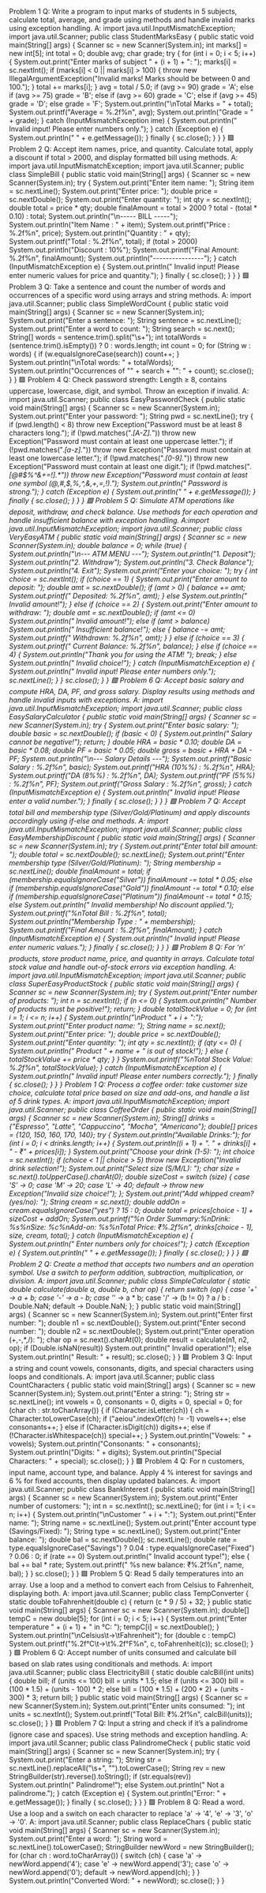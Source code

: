 Problem 1
Q: Write a program to input marks of students in 5 subjects, calculate total, 
average, and grade using methods and handle invalid marks using exception 
handling.
A:
import java.util.InputMismatchException;
import java.util.Scanner;
public class StudentMarksEasy {
 public static void main(String[] args) {
 Scanner sc = new Scanner(System.in);
 int marks[] = new int[5];
 int total = 0;
 double avg;
 char grade;
 try {
 for (int i = 0; i < 5; i++) {
 System.out.print("Enter marks of subject " + (i + 1) + ": ");
 marks[i] = sc.nextInt();
 if (marks[i] < 0 || marks[i] > 100) {
 throw new IllegalArgumentException("Invalid marks! Marks 
should be between 0 and 100.");
 }
 total += marks[i];
 }
 avg = total / 5.0;
 if (avg >= 90)
 grade = 'A';
 else if (avg >= 75)
 grade = 'B';
 else if (avg >= 60)
 grade = 'C';
 else if (avg >= 45)
 grade = 'D';
 else
 grade = 'F';
 System.out.println("\nTotal Marks = " + total);
 System.out.printf("Average = %.2f%n", avg);
 System.out.println("Grade = " + grade);
 } catch (InputMismatchException ime) {
 System.out.println(" Invalid input! Please enter numbers only.");
 } catch (Exception e) {
 System.out.println(" " + e.getMessage());
 } finally {
 sc.close();
 }
 }
}
🟩 Problem 2
Q: Accept item names, price, and quantity. Calculate total, apply a discount if 
total > 2000, and display formatted bill using methods.
A:
import java.util.InputMismatchException;
import java.util.Scanner;
public class SimpleBill {
 public static void main(String[] args) {
 Scanner sc = new Scanner(System.in);
 try {
 System.out.print("Enter item name: ");
 String item = sc.nextLine();
 System.out.print("Enter price: ");
 double price = sc.nextDouble();
 System.out.print("Enter quantity: ");
 int qty = sc.nextInt();
 double total = price * qty;
 double finalAmount = total > 2000 ? total - (total * 0.10) : total;
 System.out.println("\n----- BILL -----");
 System.out.println("Item Name : " + item);
 System.out.printf("Price : %.2f%n", price);
 System.out.println("Quantity : " + qty);
 System.out.printf("Total : %.2f%n", total);
 if (total > 2000) System.out.println("Discount : 10%");
 System.out.printf("Final Amount: %.2f%n", finalAmount);
 System.out.println("----------------");
 } catch (InputMismatchException e) {
 System.out.println(" Invalid input! Please enter numeric values for 
price and quantity.");
 } finally {
 sc.close();
 }
 }
}
🟩 Problem 3
Q: Take a sentence and count the number of words and occurrences of a 
specific word using arrays and string methods.
A:
import java.util.Scanner;
public class SimpleWordCount {
 public static void main(String[] args) {
 Scanner sc = new Scanner(System.in);
 System.out.print("Enter a sentence: ");
 String sentence = sc.nextLine();
 System.out.print("Enter a word to count: ");
 String search = sc.next();
 String[] words = sentence.trim().split("\\s+");
 int totalWords = (sentence.trim().isEmpty()) ? 0 : words.length;
 int count = 0;
 for (String w : words) {
 if (w.equalsIgnoreCase(search)) count++;
 }
 System.out.println("\nTotal words: " + totalWords);
 System.out.println("Occurrences of \"" + search + "\": " + count);
 sc.close();
 }
}
🟩 Problem 4
Q: Check password strength: Length ≥ 8, contains uppercase, lowercase, digit, 
and symbol. Throw an exception if invalid.
A:
import java.util.Scanner;
public class EasyPasswordCheck {
 public static void main(String[] args) {
 Scanner sc = new Scanner(System.in);
 System.out.print("Enter your password: ");
 String pwd = sc.nextLine();
 try {
 if (pwd.length() < 8)
 throw new Exception("Password must be at least 8 characters long.");
 if (!pwd.matches(".*[A-Z].*"))
 throw new Exception("Password must contain at least one uppercase 
letter.");
 if (!pwd.matches(".*[a-z].*"))
 throw new Exception("Password must contain at least one lowercase 
letter.");
 if (!pwd.matches(".*[0-9].*"))
 throw new Exception("Password must contain at least one digit.");
 if (!pwd.matches(".*[@#$%^&+=!].*"))
 throw new Exception("Password must contain at least one symbol 
(@,#,$,%,^,&,+,=,!).");
 System.out.println(" Password is strong.");
 } catch (Exception e) {
 System.out.println(" " + e.getMessage());
 } finally {
 sc.close();
 }
 }
}
🟩 Problem 5
Q: Simulate ATM operations like deposit, withdraw, and check balance. Use 
methods for each operation and handle insufficient balance with exception 
handling.
A:import java.util.InputMismatchException;
import java.util.Scanner;
public class VeryEasyATM {
 public static void main(String[] args) {
 Scanner sc = new Scanner(System.in);
 double balance = 0;
 while (true) {
 System.out.println("\n--- ATM MENU ---");
 System.out.println("1. Deposit");
 System.out.println("2. Withdraw");
 System.out.println("3. Check Balance");
 System.out.println("4. Exit");
 System.out.print("Enter your choice: ");
 try {
 int choice = sc.nextInt();
 if (choice == 1) {
 System.out.print("Enter amount to deposit: ");
 double amt = sc.nextDouble();
 if (amt > 0) {
 balance += amt;
 System.out.printf(" Deposited: %.2f%n", amt);
 } else System.out.println(" Invalid amount!");
 } else if (choice == 2) {
 System.out.print("Enter amount to withdraw: ");
 double amt = sc.nextDouble();
 if (amt <= 0) System.out.println(" Invalid amount!");
 else if (amt > balance) System.out.println(" Insufficient 
balance!");
 else {
 balance -= amt;
 System.out.printf(" Withdrawn: %.2f%n", amt);
 }
 } else if (choice == 3) {
 System.out.printf(" Current Balance: %.2f%n", balance);
 } else if (choice == 4) {
 System.out.println("Thank you for using the ATM! ");
 break;
 } else System.out.println(" Invalid choice!");
 } catch (InputMismatchException e) {
 System.out.println(" Invalid input! Please enter numbers only.");
 sc.nextLine();
 }
 }
 sc.close();
 }
}
🟩 Problem 6
Q: Accept basic salary and compute HRA, DA, PF, and gross salary. Display 
results using methods and handle invalid inputs with exceptions.
A:
import java.util.InputMismatchException;
import java.util.Scanner;
public class EasySalaryCalculator {
 public static void main(String[] args) {
 Scanner sc = new Scanner(System.in);
 try {
 System.out.print("Enter basic salary: ");
 double basic = sc.nextDouble();
 if (basic < 0) {
 System.out.println(" Salary cannot be negative!");
 return;
 }
 double HRA = basic * 0.10;
 double DA = basic * 0.08;
 double PF = basic * 0.05;
 double gross = basic + HRA + DA - PF;
 System.out.println("\n--- Salary Details ---");
 System.out.printf("Basic Salary : %.2f%n", basic);
 System.out.printf("HRA (10%%) : %.2f%n", HRA);
 System.out.printf("DA (8%%) : %.2f%n", DA);
 System.out.printf("PF (5%%) : %.2f%n", PF);
 System.out.printf("Gross Salary : %.2f%n", gross);
 } catch (InputMismatchException e) {
 System.out.println(" Invalid input! Please enter a valid number.");
 } finally {
 sc.close();
 }
 }
}
🟩 Problem 7
Q: Accept total bill and membership type (Silver/Gold/Platinum) and apply 
discounts accordingly using if-else and methods.
A:
import java.util.InputMismatchException;
import java.util.Scanner;
public class EasyMembershipDiscount {
 public static void main(String[] args) {
 Scanner sc = new Scanner(System.in);
 try {
 System.out.print("Enter total bill amount: ");
 double total = sc.nextDouble();
 sc.nextLine();
 System.out.print("Enter membership type (Silver/Gold/Platinum): ");
 String membership = sc.nextLine();
 double finalAmount = total;
 if (membership.equalsIgnoreCase("Silver"))
 finalAmount -= total * 0.05;
 else if (membership.equalsIgnoreCase("Gold"))
 finalAmount -= total * 0.10;
 else if (membership.equalsIgnoreCase("Platinum"))
 finalAmount -= total * 0.15;
 else System.out.println(" Invalid membership! No discount 
applied.");
 System.out.printf("%nTotal Bill : %.2f%n", total);
 System.out.println("Membership Type : " + membership);
 System.out.printf("Final Amount : %.2f%n", finalAmount);
 } catch (InputMismatchException e) {
 System.out.println(" Invalid input! Please enter numeric values.");
 } finally {
 sc.close();
 }
 }
}
🟩 Problem 8
Q: For ‘n’ products, store product name, price, and quantity in arrays. Calculate 
total stock value and handle out-of-stock errors via exception handling.
A:
import java.util.InputMismatchException;
import java.util.Scanner;
public class SuperEasyProductStock {
 public static void main(String[] args) {
 Scanner sc = new Scanner(System.in);
 try {
 System.out.print("Enter number of products: ");
 int n = sc.nextInt();
 if (n <= 0) {
 System.out.println(" Number of products must be positive!");
 return;
 }
 double totalStockValue = 0;
 for (int i = 1; i <= n; i++) {
 System.out.println("\nProduct " + i + ":");
 System.out.print("Enter product name: ");
 String name = sc.next();
 System.out.print("Enter price: ");
 double price = sc.nextDouble();
 System.out.print("Enter quantity: ");
 int qty = sc.nextInt();
 if (qty <= 0) {
 System.out.println(" Product " + name + " is out of stock!");
 } else {
 totalStockValue += price * qty;
 }
 }
 System.out.printf("%nTotal Stock Value: %.2f%n", totalStockValue);
 } catch (InputMismatchException e) {
 System.out.println(" Invalid input! Please enter numbers correctly.");
 } finally {
 sc.close();
 }
 }
}
Problem 1
Q: Process a coffee order: take customer size choice, calculate total price based 
on size and add-ons, and handle a list of 5 drink types.
A:
import java.util.InputMismatchException;
import java.util.Scanner;
public class CoffeeOrder {
 public static void main(String[] args) {
 Scanner sc = new Scanner(System.in);
 String[] drinks = {"Espresso", "Latte", "Cappuccino", "Mocha", 
"Americano"};
 double[] prices = {120, 150, 160, 170, 140};
 try {
 System.out.println("Available Drinks:");
 for (int i = 0; i < drinks.length; i++) {
 System.out.println((i + 1) + ". " + drinks[i] + " - ₹" + prices[i]);
 }
 System.out.print("Choose your drink (1-5): ");
 int choice = sc.nextInt();
 if (choice < 1 || choice > 5)
 throw new Exception("Invalid drink selection!");
 System.out.print("Select size (S/M/L): ");
 char size = sc.next().toUpperCase().charAt(0);
 double sizeCost = switch (size) {
 case 'S' -> 0;
 case 'M' -> 20;
 case 'L' -> 40;
 default -> throw new Exception("Invalid size choice!");
 };
 System.out.print("Add whipped cream? (yes/no): ");
 String cream = sc.next();
 double addOn = cream.equalsIgnoreCase("yes") ? 15 : 0;
 double total = prices[choice - 1] + sizeCost + addOn;
 System.out.printf("%n Order 
Summary:%nDrink: %s%nSize: %c%nAdd-on: %s%nTotal Price: ₹%.2f%n",
 drinks[choice - 1], size, cream, total);
 } catch (InputMismatchException e) {
 System.out.println(" Enter numbers only for choices!");
 } catch (Exception e) {
 System.out.println(" " + e.getMessage());
 } finally {
 sc.close();
 }
 }
}
🟩 Problem 2
Q: Create a method that accepts two numbers and an operation symbol. Use a 
switch to perform addition, subtraction, multiplication, or division.
A:
import java.util.Scanner;
public class SimpleCalculator {
 static double calculate(double a, double b, char op) {
 return switch (op) {
 case '+' -> a + b;
 case '-' -> a - b;
 case '*' -> a * b;
 case '/' -> (b != 0) ? a / b : Double.NaN;
 default -> Double.NaN;
 };
 }
 public static void main(String[] args) {
 Scanner sc = new Scanner(System.in);
 System.out.print("Enter first number: ");
 double n1 = sc.nextDouble();
 System.out.print("Enter second number: ");
 double n2 = sc.nextDouble();
 System.out.print("Enter operation (+,-,*,/): ");
 char op = sc.next().charAt(0);
 double result = calculate(n1, n2, op);
 if (Double.isNaN(result))
 System.out.println(" Invalid operation!");
 else
 System.out.println(" Result: " + result);
 sc.close();
 }
}
🟩 Problem 3
Q: Input a string and count vowels, consonants, digits, and special characters 
using loops and conditionals.
A:
import java.util.Scanner;
public class CountCharacters {
 public static void main(String[] args) {
 Scanner sc = new Scanner(System.in);
 System.out.print("Enter a string: ");
 String str = sc.nextLine();
 int vowels = 0, consonants = 0, digits = 0, special = 0;
 for (char ch : str.toCharArray()) {
 if (Character.isLetter(ch)) {
 ch = Character.toLowerCase(ch);
 if ("aeiou".indexOf(ch) != -1)
 vowels++;
 else
 consonants++;
 } else if (Character.isDigit(ch))
 digits++;
 else if (!Character.isWhitespace(ch))
 special++;
 }
 System.out.println("Vowels: " + vowels);
 System.out.println("Consonants: " + consonants);
 System.out.println("Digits: " + digits);
 System.out.println("Special Characters: " + special);
 sc.close();
 }
}
🟩 Problem 4
Q: For n customers, input name, account type, and balance. Apply 4 % interest 
for savings and 6 % for fixed accounts, then display updated balances.
A:
import java.util.Scanner;
public class BankInterest {
 public static void main(String[] args) {
 Scanner sc = new Scanner(System.in);
 System.out.print("Enter number of customers: ");
 int n = sc.nextInt();
 sc.nextLine();
 for (int i = 1; i <= n; i++) {
 System.out.println("\nCustomer " + i + ":");
 System.out.print("Enter name: ");
 String name = sc.nextLine();
 System.out.print("Enter account type (Savings/Fixed): ");
 String type = sc.nextLine();
 System.out.print("Enter balance: ");
 double bal = sc.nextDouble();
 sc.nextLine();
 double rate = type.equalsIgnoreCase("Savings") ? 0.04 :
 type.equalsIgnoreCase("Fixed") ? 0.06 : 0;
 if (rate == 0)
 System.out.println(" Invalid account type!");
 else {
 bal += bal * rate;
 System.out.printf(" %s new balance: ₹%.2f%n", name, bal);
 }
 }
 sc.close();
 }
}
🟩 Problem 5
Q: Read 5 daily temperatures into an array. Use a loop and a method to convert 
each from Celsius to Fahrenheit, displaying both.
A:
import java.util.Scanner;
public class TempConverter {
 static double toFahrenheit(double c) {
 return (c * 9 / 5) + 32;
 }
 public static void main(String[] args) {
 Scanner sc = new Scanner(System.in);
 double[] tempC = new double[5];
 for (int i = 0; i < 5; i++) {
 System.out.print("Enter temperature " + (i + 1) + " in °C: ");
 tempC[i] = sc.nextDouble();
 }
 System.out.println("\nCelsius\t→\tFahrenheit");
 for (double c : tempC)
 System.out.printf("%.2f°C\t→\t%.2f°F%n", c, toFahrenheit(c));
 sc.close();
 }
}
🟩 Problem 6
Q: Accept number of units consumed and calculate bill based on slab rates 
using conditionals and methods.
A:
import java.util.Scanner;
public class ElectricityBill {
 static double calcBill(int units) {
 double bill;
 if (units <= 100)
 bill = units * 1.5;
 else if (units <= 300)
 bill = (100 * 1.5) + (units - 100) * 2;
 else
 bill = (100 * 1.5) + (200 * 2) + (units - 300) * 3;
 return bill;
 }
 public static void main(String[] args) {
 Scanner sc = new Scanner(System.in);
 System.out.print("Enter units consumed: ");
 int units = sc.nextInt();
 System.out.printf("Total Bill: ₹%.2f%n", calcBill(units));
 sc.close();
 }
}
🟩 Problem 7
Q: Input a string and check if it’s a palindrome (ignore case and spaces). Use 
string methods and exception handling.
A:
import java.util.Scanner;
public class PalindromeCheck {
 public static void main(String[] args) {
 Scanner sc = new Scanner(System.in);
 try {
 System.out.print("Enter a string: ");
 String str = sc.nextLine().replaceAll("\\s+", "").toLowerCase();
 String rev = new StringBuilder(str).reverse().toString();
 if (str.equals(rev))
 System.out.println(" Palindrome!");
 else
 System.out.println(" Not a palindrome.");
 } catch (Exception e) {
 System.out.println("Error: " + e.getMessage());
 } finally {
 sc.close();
 }
 }
}
🟩 Problem 8
Q: Read a word. Use a loop and a switch on each character to replace 'a' → '4', 
'e' → '3', 'o' → '0'.
A:
import java.util.Scanner;
public class ReplaceChars {
 public static void main(String[] args) {
 Scanner sc = new Scanner(System.in);
 System.out.print("Enter a word: ");
 String word = sc.nextLine().toLowerCase();
 StringBuilder newWord = new StringBuilder();
 for (char ch : word.toCharArray()) {
 switch (ch) {
 case 'a' -> newWord.append('4');
 case 'e' -> newWord.append('3');
 case 'o' -> newWord.append('0');
 default -> newWord.append(ch);
 }
 }
 System.out.println("Converted Word: " + newWord);
 sc.close();
 }
}
